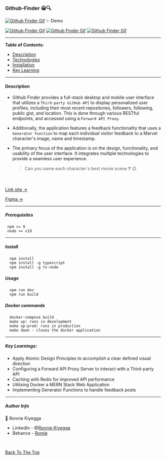 ### Github-Finder  😀🔍


<!-- [![Github Finder Gif](/Desktop.gif)][Romie] -->

[![Github Finder Gif](/Desktop.gif)][Romie]
✨ Demo

[![Github Finder Gif](/Demo.gif)][Romie]
[![Github Finder Gif](/Mobile.gif)][Romie]
[![Github Finder Gif](/Mobile1.gif)][Romie]


---

**Table of Contents:**
<br>
- [Description](#Description)
- [Technologies](#Technologies)
- [Installation](#Install)
- [Key Learning](#What-I-Learned)

---

#### Description

- Github Finder provides a full-stack desktop and mobile user interface that utilizes a `Third-party GitHub API` to display personalized user profiles, including their most recent repositories, followers, following, public gist, and location. This is done through various RESTful endpoints, and accessed using a ``Forward API Proxy``.
  <br>
- Additionally, the application features a feedback functionality that uses a `Generator Function` to map each individual visitor feedback to a Marvel character's image, name and timestamp.
  <br>

- The primary focus of the application is on the design, functionality, and usability of the user interface. It integrates multiple technologies to provide a seamless user experience.
  <br >


    > Can you name each character`s best movie scene :question: 😉

<br>

[Link site →][site]

[Figma →][Romie]

---

##### Prerequisites

  ``` 
   npm >= 9 
   node >= v19
  ```

---

##### Install

  ``` 
    npm install 
    npm install -g typescript
    npm install -g ts-node
  ```

##### Usage

  ``` 
    npm run dev
    npm run build
   ```
##### Docker commands
  
  ``` 
    docker-compose build
    make up: runs in development
    make up-prod: runs in production
    make down - closes the docker application
  ```
---

##### Key Learnings:

- Apply Atomic Design Principles to accomplish a clear defined visual direction 
- Configuring a Forward API Proxy Server to interact with a Third-party API
- Caching with Redis for improved API performance
- Utilising Docker a MERN Stack Web Application
- Implementing Generator Functions to handle feedback posts

[Romie]: (https://www.behance.net/portfolio/editor?project_id=164626013)
[site]: (https://www.behance.net/portfolio/editor?project_id=164626013)
[Ronniekiyegga]: (https://www.linkedin.com/in/ronniekiyegga/)

---

##### Author Info
👤 Ronnie Kiyegga
- LinkedIn - @[Ronnie Kiyegga][Ronniekiyegga]
- Behance - [Romie]

<br >

[Back To The Top](#Github-Finder)
